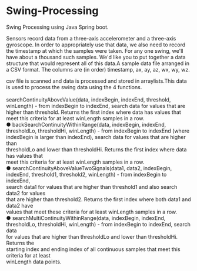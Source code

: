 # Swing-Processing
Swing Processing using Java Spring boot.

Sensors record data from a three-axis accelerometer and a three-axis gyroscope. In order to
appropriately use that data, we also need to record the timestamp at which the samples were taken. For
any one swing, we'll have about a thousand such samples. We'd like you to put together a data structure
that would represent all of this data.A sample data file arranged in a CSV format. The columns
are (in order) timestamp, ax, ay, az, wx, wy, wz. 


csv file is scanned and data is processed and stored in arraylists.This data is used to process the swing data using the 4 functions.<br>
<br>searchContinuityAboveValue(data, indexBegin, indexEnd, threshold,
winLength) - from indexBegin to indexEnd, search data for values that are higher than
threshold. Returns the first index where data has values that meet this criteria for at least
winLength samples in a row.</br>
● backSearchContinuityWithinRange(data, indexBegin, indexEnd,<br>
thresholdLo, thresholdHi, winLength) - from indexBegin to indexEnd (where<br>
indexBegin is larger than indexEnd), search data for values that are higher than<br>
thresholdLo and lower than thresholdHi. Returns the first index where data has values that<br>
meet this criteria for at least winLength samples in a row.<br>
● searchContinuityAboveValueTwoSignals(data1, data2, indexBegin,<br>
indexEnd, threshold1, threshold2, winLength) - from indexBegin to indexEnd,<br>
search data1 for values that are higher than threshold1 and also search data2 for values<br>
that are higher than threshold2. Returns the first index where both data1 and data2 have<br>
values that meet these criteria for at least winLength samples in a row.<br>
● searchMultiContinuityWithinRange(data, indexBegin, indexEnd,<br>
thresholdLo, thresholdHi, winLength) - from indexBegin to indexEnd, search data<br>
for values that are higher than thresholdLo and lower than thresholdHi. Returns the<br>
starting index and ending index of all continuous samples that meet this criteria for at least<br>
winLength data points.<br>
